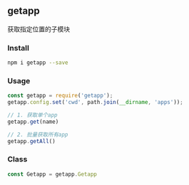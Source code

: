 getapp
---
获取指定位置的子模块

### Install
```sh
npm i getapp --save
```

### Usage
```js
const getapp = require('getapp');
getapp.config.set('cwd', path.join(__dirname, 'apps'));

// 1. 获取单个app
getapp.get(name)

// 2. 批量获取所有app
getapp.getAll()
```

### Class
```js
const Getapp = getapp.Getapp
```
